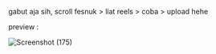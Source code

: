 gabut aja sih, scroll fesnuk > liat reels > coba > upload hehe

preview :

![Screenshot (175)](https://github.com/user-attachments/assets/2f944282-322c-4a30-a9c1-ad1c605f2327)
